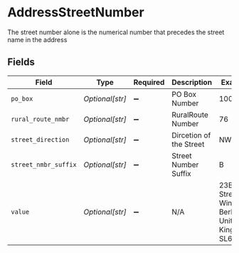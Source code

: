 # AddressStreetNumber

The street number alone is the numerical number that precedes the street name in the address


## Fields

| Field                                                       | Type                                                        | Required                                                    | Description                                                 | Example                                                     |
| ----------------------------------------------------------- | ----------------------------------------------------------- | ----------------------------------------------------------- | ----------------------------------------------------------- | ----------------------------------------------------------- |
| `po_box`                                                    | *Optional[str]*                                             | :heavy_minus_sign:                                          | PO Box Number                                               | 1001                                                        |
| `rural_route_nmbr`                                          | *Optional[str]*                                             | :heavy_minus_sign:                                          | RuralRoute Number                                           | 76                                                          |
| `street_direction`                                          | *Optional[str]*                                             | :heavy_minus_sign:                                          | Dircetion of the Street                                     | NW                                                          |
| `street_nmbr_suffix`                                        | *Optional[str]*                                             | :heavy_minus_sign:                                          | Street Number Suffix                                        | B                                                           |
| `value`                                                     | *Optional[str]*                                             | :heavy_minus_sign:                                          | N/A                                                         | 23B ABC Street, Windsor, Berkshire, United Kingdom, SL6 51A |